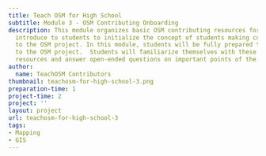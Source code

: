 ```yaml
---
title: Teach OSM for High School
subtitle: Module 3 - OSM Contributing Onboarding
description: This module organizes basic OSM contributing resources for teachers to
  introduce to students to initialize the concept of students making contributions
  to the OSM project. In this module, students will be fully prepared to contribute
  to the OSM project.  Students will familiarize themselves with these mapping-ready
  resources and answer open-ended questions on important points of the three resources.
author:
  name: TeachOSM Contributors
thumbnail: teachosm-for-high-school-3.png
preparation-time: 1
project-time: 2
project: ''
layout: project
url: teachosm-for-high-school-3
tags:
- Mapping
- GIS
---
```


